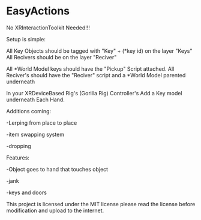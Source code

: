# EasyActions
No XRInteractionToolkit Needed!!!


Setup is simple:


All Key Objects should be tagged with "Key" + (*key id) on the layer "Keys"
All Recivers should be on the layer "Reciver"


All *World Model keys should have the "Pickup" Script attached.
All Reciver's should have the "Reciver" script and a *World Model parented underneath


In your XRDeviceBased Rig's (Gorilla Rig) Controller's Add a Key model underneath Each Hand.

Additions coming:

-Lerping from place to place

-item swapping system

-dropping

Features:

-Object goes to hand that touches object

-jank

-keys and doors


This project is licensed under the MIT license please read the license before modification and upload to the internet.
